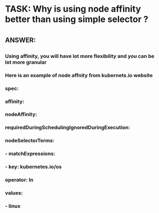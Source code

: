 
# TASK: Why is using node affinity better than using simple selector ?
#
#
## ANSWER:
##
##
### Using affinity, you will have lot more flexibility and you can be lot more granular
###
### Here is an example of node affnity from kubernets.io website
###
### spec:
###   affinity:
###     nodeAffinity:
###       requiredDuringSchedulingIgnoredDuringExecution:
###         nodeSelectorTerms:
###         - matchExpressions:
###           - key: kubernetes.io/os
###             operator: In
###             values:
###            - linux
